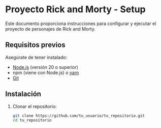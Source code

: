 # Proyecto Rick and Morty - Setup

Este documento proporciona instrucciones para configurar y ejecutar el proyecto de personajes de Rick and Morty.

## Requisitos previos

Asegúrate de tener instalado:

- [Node.js](https://nodejs.org/) (versión 20 o superior)
- npm (viene con Node.js) o [yarn](https://yarnpkg.com/)
- [Git](https://git-scm.com/)

## Instalación

1. Clonar el repositorio:

   ```sh
   git clone https://github.com/tu_usuario/tu_repositorio.git
   cd tu_repositorio
